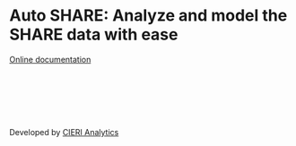 # Auto SHARE: Analyze and model the SHARE data with ease

[Online documentation](https://josephbarbierdarnal.github.io/autoSHARE/)

<br><br><br><br><br>

Developed by [CIERI Analytics](https://www.cieri-analytics.com/)
